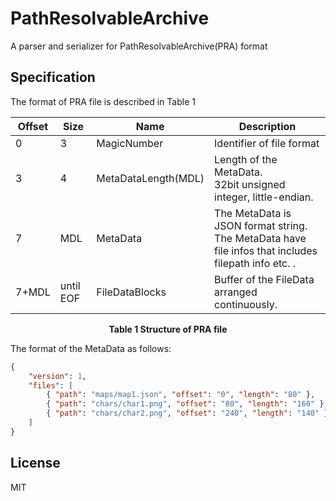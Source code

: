 # PathResolvableArchive
A parser and serializer for PathResolvableArchive(PRA) format

## Specification

The format of PRA file is described in Table 1

<center>

Offset | Size      | Name                | Description
-------|-----------|---------------------|-----------------------------------------------
 0     | 3         | MagicNumber         | Identifier of file format
 3     | 4         | MetaDataLength(MDL) | Length of the MetaData.<br />32bit unsigned integer, little-endian.
 7     | MDL       | MetaData            | The MetaData is JSON format string.<br />The MetaData have file infos that includes filepath info etc. .
 7+MDL | until EOF | FileDataBlocks      | Buffer of the FileData arranged continuously.

**Table 1 Structure of PRA file**
</center>

The format of the MetaData as follows:

```json
{
	"version": 1,
	"files": [
		{ "path": "maps/map1.json", "offset": "0", "length": "80" },
		{ "path": "chars/char1.png", "offset": "80", "length": "160" },
		{ "path": "chars/char2.png", "offset": "240", "length": "140" }
	]
}
```

## License
MIT
